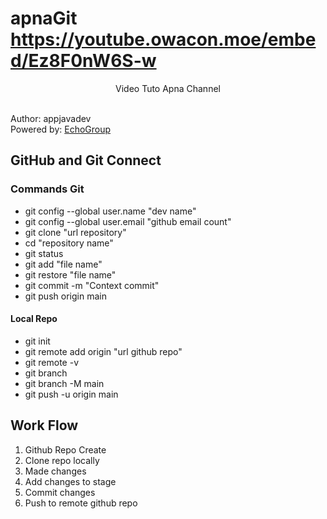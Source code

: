 # apnaGit <https://youtube.owacon.moe/embed/Ez8F0nW6S-w>
<p style="text-align: center">Video Tuto Apna Channel</p>
<br>
Author: appjavadev
<br>
Powered by: <a href="http://echo-group.web.app">EchoGroup</a>

## GitHub and Git Connect

### Commands Git

<ul>
    <li>git config --global user.name "dev name"</li>
    <li>git config --global user.email "github email count"</li>
    <li>git clone "url repository"</li>
    <li>cd "repository name"</li>
    <li>git status</li>
    <li>git add "file name"</li>
    <li>git restore "file name"</li>
    <li>git commit -m "Context commit"</li>
    <li>git push origin main</li>
</ul>

#### Local Repo

<ul>
    <li>git init</li>
    <li>git remote add origin "url github repo"</li>
    <li>git remote -v</li>
    <li>git branch</li>
    <li>git branch -M main</li>
    <li>git push -u origin main</li>
</ul>

## Work Flow

<ol>
    <li>Github Repo Create</li>
    <li>Clone repo locally</li>
    <li>Made changes</li>
    <li>Add changes to stage</li>
    <li>Commit changes</li>
    <li>Push to remote github repo</li>
</ol>